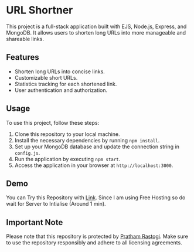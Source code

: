 # URL Shortner

This project is a full-stack application built with EJS, Node.js, Express, and MongoDB. It allows users to shorten long URLs into more manageable and shareable links.

## Features

- Shorten long URLs into concise links.
- Customizable short URLs.
- Statistics tracking for each shortened link.
- User authentication and authorization.

## Usage

To use this project, follow these steps:

1. Clone this repository to your local machine.
2. Install the necessary dependencies by running `npm install`.
3. Set up your MongoDB database and update the connection string in `config.js`.
4. Run the application by executing `npm start`.
5. Access the application in your browser at `http://localhost:3000`.

## Demo

You can Try this Repository with [Link](https://url-short-dsp8.onrender.com). Since I am using Free Hosting so do wait for Server to Intialise (Around 1 min).

## Important Note

Please note that this repository is protected by [Pratham Rastogi](https://prathamrastogi.github.io/Portfolio/). Make sure to use the repository responsibly and adhere to all licensing agreements.

